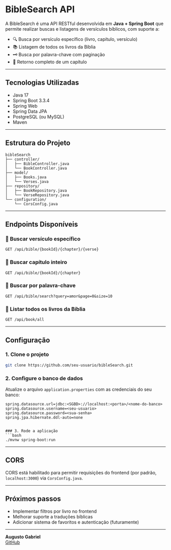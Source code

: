 # BibleSearch API

A BibleSearch é uma API RESTful desenvolvida em **Java + Spring Boot** que permite realizar buscas e listagens de versículos bíblicos, com suporte a:

- 🔍 Busca por versículo específico (livro, capítulo, versículo)
- 📚 Listagem de todos os livros da Bíblia
- 🗝️ Busca por palavra-chave com paginação
- 📖 Retorno completo de um capítulo

---

## Tecnologias Utilizadas

- Java 17
- Spring Boot 3.3.4
- Spring Web
- Spring Data JPA
- PostgreSQL (ou MySQL)
- Maven

---

## Estrutura do Projeto

```
bibleSearch
├── controller/
│   ├── BibleController.java
│   └── BookController.java
├── model/
│   ├── Books.java
│   └── Verses.java
├── repository/
│   ├── BookRepository.java
│   └── VerseRepository.java
└── configuration/
    └── CorsConfig.java
```

---

## Endpoints Disponíveis

### 🔹 Buscar versículo específico
```
GET /api/bible/{bookId}/{chapter}/{verse}
```

### 🔹 Buscar capítulo inteiro
```
GET /api/bible/{bookId}/{chapter}
```

### 🔹 Buscar por palavra-chave
```
GET /api/bible/search?query=amor&page=0&size=10
```

### 🔹 Listar todos os livros da Bíblia
```
GET /api/book/all
```

---

## Configuração

### 1. Clone o projeto
```bash
git clone https://github.com/seu-usuario/bibleSearch.git
```

### 2. Configure o banco de dados

Atualize o arquivo `application.properties` com as credenciais do seu banco:

```properties
spring.datasource.url=jdbc:<SGBD>://localhost:<porta>/<nome-do-banco>
spring.datasource.username=<seu-usuario>
spring.datasource.password=<sua-senha>
spring.jpa.hibernate.ddl-auto=none


### 3. Rode a aplicação
```bash
./mvnw spring-boot:run
```

---

## CORS

CORS está habilitado para permitir requisições do frontend (por padrão, `localhost:3000`) via `CorsConfig.java`.

---

## Próximos passos

- Implementar filtros por livro no frontend
- Melhorar suporte a traduções bíblicas
- Adicionar sistema de favoritos e autenticação (futuramente)

---


**Augusto Gabriel**  
[GitHub](https://github.com/augustogabrielps)
